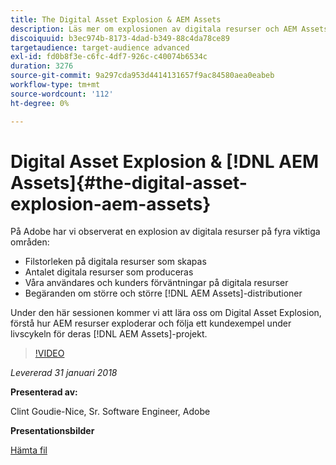 ```yaml
---
title: The Digital Asset Explosion & AEM Assets
description: Läs mer om explosionen av digitala resurser och AEM Assets på Adobe.
discoiquuid: b3ec974b-8173-4dad-b349-88c4da78ce89
targetaudience: target-audience advanced
exl-id: fd0b8f3e-c6fc-4df7-926c-c40074b6534c
duration: 3276
source-git-commit: 9a297cda953d4414131657f9ac84580aea0eabeb
workflow-type: tm+mt
source-wordcount: '112'
ht-degree: 0%

---
```


# Digital Asset Explosion &amp; [!DNL AEM Assets]{#the-digital-asset-explosion-aem-assets}

På Adobe har vi observerat en explosion av digitala resurser på fyra viktiga områden:

* Filstorleken på digitala resurser som skapas
* Antalet digitala resurser som produceras
* Våra användares och kunders förväntningar på digitala resurser
* Begäranden om större och större [!DNL AEM Assets]-distributioner

Under den här sessionen kommer vi att lära oss om Digital Asset Explosion, förstå hur AEM resurser exploderar och följa ett kundexempel under livscykeln för deras [!DNL AEM Assets]-projekt.

>[!VIDEO](https://video.tv.adobe.com/v/21474/?quality=9)

*Levererad 31 januari 2018*

**Presenterad av:**

Clint Goudie-Nice, Sr. Software Engineer, Adobe

**Presentationsbilder**

[Hämta fil](assets/1+30+18+the+digital+asset+explosion+gems.pdf)
<!--
[Get back to the Overview](https://helpx.adobe.com/experience-manager/kt/eseminars/gems/aem-index.html)
-->
